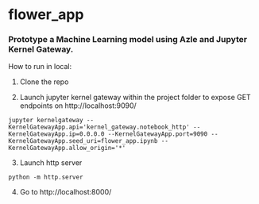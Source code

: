 # flower_app

### Prototype a Machine Learning model using Azle and Jupyter Kernel Gateway.

How to run in local:

1. Clone the repo

2. Launch jupyter kernel gateway within the project folder to expose GET endpoints on http://localhost:9090/

```
jupyter kernelgateway --KernelGatewayApp.api='kernel_gateway.notebook_http' --KernelGatewayApp.ip=0.0.0.0 --KernelGatewayApp.port=9090 --KernelGatewayApp.seed_uri=flower_app.ipynb --KernelGatewayApp.allow_origin='*'
```

3. Launch http server 

```
python -m http.server
```

4. Go to http://localhost:8000/


